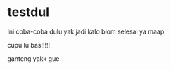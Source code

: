 # testdul
Ini coba-coba dulu yak jadi kalo blom selesai ya maap


cupu lu bas!!!!!

ganteng yakk gue

